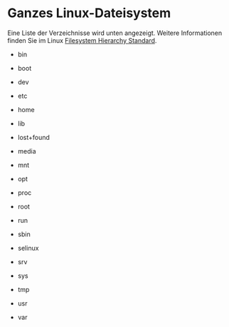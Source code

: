 # Ganzes Linux-Dateisystem

Eine Liste der Verzeichnisse wird unten angezeigt. Weitere Informationen finden Sie im Linux [Filesystem Hierarchy Standard](https://wiki.debian.org/FilesystemHierarchyStandard).

- bin

- boot

- dev

- etc

- home

- lib

- lost+found

- media

- mnt

- opt

- proc

- root

- run

- sbin

- selinux

- srv

- sys

- tmp

- usr

- var
